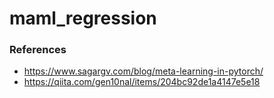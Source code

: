 # maml_regression
### References  
- https://www.sagargv.com/blog/meta-learning-in-pytorch/
- https://qiita.com/gen10nal/items/204bc92de1a4147e5e18
